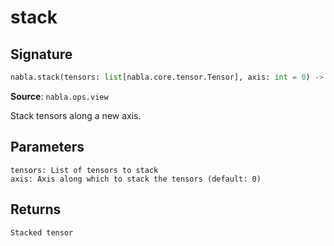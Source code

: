 # stack

## Signature

```python
nabla.stack(tensors: list[nabla.core.tensor.Tensor], axis: int = 0) -> nabla.core.tensor.Tensor
```

**Source**: `nabla.ops.view`

Stack tensors along a new axis.

Parameters
----------
    tensors: List of tensors to stack
    axis: Axis along which to stack the tensors (default: 0)

Returns
-------
    Stacked tensor

